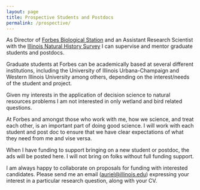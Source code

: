 ```yaml
---
layout: page
title: Prospective Students and Postdocs
permalink: /prospective/
---
```


As Director of [Forbes Biological Station](https://www.inhs.illinois.edu/fieldstations/forbes/) and an Assistant Research Scientist with the [Illinois Natural History Survey](https://www.inhs.illinois.edu/) I can supervise and mentor graduate students and postdocs. 

Graduate students at Forbes can be academically based at several different institutions, including the University of Illinois Urbana-Champaign and Western Illinois University among others, depending on the interest/needs of the student and project.  

Given my interests in the application of decision science to natural resources problems I am not interested in only wetland and bird related questions. 

At Forbes and amongst those who work with me, how we science, and treat each other, is an important part of doing good science. I will work with each student and post doc to ensure that we have clear expectations of what they need from me and vise versa. 

When I have funding to support bringing on a new student or postdoc, the ads will be posted here. I will not bring on folks without full funding support. 

I am always happy to collaborate on proposals for funding with interested candidates. Please send me an email (auriel@illinois.edu) expressing your interest in a particular research question, along with your CV.
